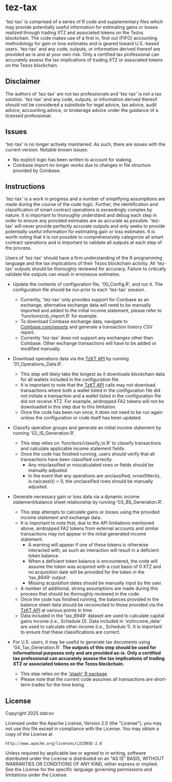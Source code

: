 # tez-tax

'tez-tax' is comprised of a series of R code and supplementary files which may provide potentially useful information for estimating gains or losses realized through trading XTZ and associated tokens on the Tezos blockchain. The code makes use of a first in, first out (FIFO) accounting methodology for gain or loss estimates and is geared toward U.S.-based users. 'tez-tax' and any code, outputs, or information derived thereof are provided as-is and at your own risk. Only a certified tax professional can accurately assess the tax implications of trading XTZ or associated tokens on the Tezos blockchain. 

## Disclaimer

The authors of 'tez-tax' are not tax professionals and 'tez-tax' is not a tax solution. 'tez-tax' and any code, outputs, or information derived thereof should not be considered a substitute for legal advice, tax advice, audit advice, accounting advice, or brokerage advice under the guidance of a licensed professional. 

## Issues

'tez-tax' is no longer actively maintained. As such, there are issues with the current version. Notable known issues:

* No explicit logic has been written to account for staking.
* Coinbase import no longer works due to changes in file structure provided by Coinbase.

## Instructions

'tez-tax' is a work in progress and a number of simplifying assumptions are made during the course of the code logic. Further, the identification and classification of smart contract operations is exceedingly complex by nature. It is important to thoroughly understand and debug each step in order to ensure any provided estimates are as accurate as possible. 'tez-tax' will never provide perfectly accurate outputs and only seeks to provide potentially useful information for estimating gain or loss estimates. It is worth noting that it is not possible to comprehensively categorize all smart contract operations and is important to validate all outputs at each step of the process. 

Users of 'tez-tax' should have a firm understanding of the R programming language and the tax implications of their Tezos blockchain activity. All 'tez-tax' outputs should be thoroughly reviewed for accuracy. Failure to critically validate the outputs can result in erroneous estimates.  

* Update the contents of configuration file, '00_Config.R', and run it. The configuration file should be run prior to each 'tez-tax' session.
	+ Currently, 'tez-tax' only provides support for Coinbase as an exchange, alternative exchange data will need to be manually imported and added to the initial income statement, please refer to 'functions/cb_import.R' for example. 
	+ To download Coinbase exchange data, navigate to [Coinbase.com/reports](https://www.coinbase.com/reports) and generate a transaction history CSV report. 
	+ Currently 'tez-tax' does not support any exchanges other than Coinbase. Other exchange transactions will have to be added or modified manually.

* Download operations data via the [TzKT API](https://api.tzkt.io/) by running '01_Operations_Data.R'.
	+ This step will likely take the longest as it downloads blockchain data for all wallets included in the configuration file.
	+ It is important to note that the [TzKT API](https://api.tzkt.io/) calls may not download transactions where both a wallet listed in the configuration file did not initiate a transaction and a wallet listed in the configuration file did not receive XTZ. For example, airdropped FA2 tokens will not be downloaded in this step due to this limitation. 
	+ Once the code has been run once, it does not need to be run again unless the configuration or code itself has been updated.

* Classify operation groups and generate an initial income statement by running '02_IS_Generation.R'.
	+ This step relies on 'functions/classify_tx.R' to classify transactions and calculate applicable income statement fields.  
	+ Once the code has finished running, users should verify that all transactions have been classified correctly. 
		+ Any misclassified or miscalculated rows or fields should be manually adjusted. 
		+ In the event that any operations are unclassified, nrow(filter(is, is.na(case))) > 0, the unclassified rows should be manually adjusted.

*  Generate necessary gain or loss data via a dynamic income statement/balance sheet relationship by running '03_BS_Generation.R'. 
	+ This step attempts to calculate gains or losses using the provided income statement and exchange data. 
	+ It is important to note that, due to the API limitations mentioned above, airdropped FA2 tokens from external accounts and similar transactions may not appear in the initial generated income statement. 
		+ A warning will appear if one of these tokens is otherwise interacted with, as such an interaction will result in a deficient token balance. 
		+ When a deficient token balance is encountered, the code will assume the token was acquired with a cost basis of 0 XTZ and no acquisition date will be provided for the token in the 'tax_8949' output. 
		+ Missing acquisition dates should be manually input by the user. 
	+ A number of additional, strong assumptions are made during this process that should be thoroughly reviewed in the code.
	+ Once the code has finished running, the balances provided in the balance sheet data should be recoonciled to those provided via the [TzKT API](https://api.tzkt.io/) at various points in time.
	+ Data included in the 'tax_8949' dataset are used to calculate capital gains income (i.e., Schedule D). Data included in 'xtzIncome_data' are used to calculate other income (i.e., Schedule 1). It is important to ensure that these classifications are correct.
	
* For U.S. users, it may be useful to generate tax documents using '04_Tax_Generation.R'. **The outputs of this step should be used for informational purposes only and are provided as-is. Only a certified tax professional can accurately assess the tax implications of trading XTZ or associated tokens on the Tezos blockchain.**
	+ This step relies on the ['staplr' R package](https://cran.r-project.org/web/packages/staplr/index.html).
	+ Please note that the current code assumes all transactions are short-term trades for the time being. 

## License

Copyright 2025 datcsv

Licensed under the Apache License, Version 2.0 (the "License");
you may not use this file except in compliance with the License.
You may obtain a copy of the License at

```http://www.apache.org/licenses/LICENSE-2.0```

Unless required by applicable law or agreed to in writing, software
distributed under the License is distributed on an "AS IS" BASIS,
WITHOUT WARRANTIES OR CONDITIONS OF ANY KIND, either express or implied.
See the License for the specific language governing permissions and
limitations under the License. 
